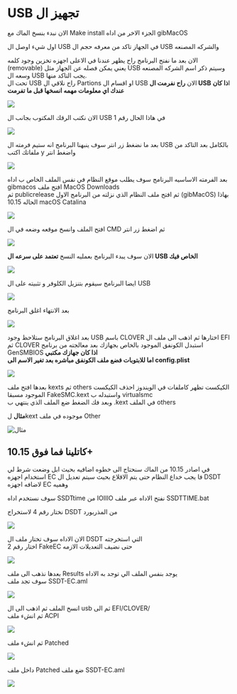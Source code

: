 # USB تجهيز ال

الان نبدء بنسخ الماك مع Make install الجزء الاخر من اداه gibMacOS

اول شيء اوصل ال USB في الجهاز تاكد من معرفه حجم ال USB والشركه المصنعه

الان بعد ما نفتح البرنامج راح يظهر عندنا في الاعلى اجهزه تخزين وجود كلمه \(removable\) يعني يمكن فصله عن الجهاز مثل USB وسيتم ذكر اسم الشركه المصنعه وسعه ال USB يجب التاكد منها.  
تحت ال USB راح نلاقي ال Partions او اقسام ال USB الان **راح نفرمت ال USB** ا**ذا كان عندك اي معلومات مهمه انسخها قبل ما تفرمت**

![](.gitbook/assets/image%20%2859%29.png)

الان نكتب الرقك المكتوب بجانب ال USB في هاذا الحال رقم 1

![](.gitbook/assets/image%20%2851%29.png)

بعد ما نضغط زر انتر سوف ينبهنا البرنامج انه ستيم فرمته ال USB بالكامل بعد التاكد من ملفاتك اكتب y واضغط انتر

![](.gitbook/assets/image%20%287%29.png)

بعد الفرمته الاساسيه البرنامج سوف يطلب موقع النظام في نفس الملف الخاص ب اداه gibmacos افتح ملف MacOS Downloads  
ثم publicrelease ثم افتح ملف النظام الذي نزلته من البرنامج الاول \(gibMacOS\) بهاذا الحاله 10.15 macOS Catalina

![](.gitbook/assets/image%20%2850%29.png)

افتح الملف وانسخ موقعه وضعه في ال CMD ثم اضغط زر انتر

![](.gitbook/assets/image%20%2874%29.png)

الان سوف يبدء البرنامج بعمليه النسخ **تعتمد على سرعه ال USB الخاص فيك**

![](.gitbook/assets/image%20%2835%29.png)

ايضا البرنامج سيقوم بتنزيل الكلوفر و تثبيته على ال USB

![](.gitbook/assets/image%20%2855%29.png)

بعد الانتهاء اغلق البرنامج

![](.gitbook/assets/image%20%2842%29.png)

بعد اغلاق البرنامج ستلاحظ وجود USB باسم CLOVER اختارها ثم اذهب الى ملف ال EFI ثم CLOVER استبدل الكونفق الموجود بالخاص بجهازك بعد معالجته من برنامج GenSMBIOS **اذا كان جهازك مكتبي  
اما للابتوبات فضع ملف الكونفق مباشره بعد تغير الاسم الى config.plist**

![](.gitbook/assets/image%20%2814%29.png)

بعدها افتح ملف kexts ثم others الكيكست تظهر كاملفات في الويندوز احذف الكيكست الموجود مسبقا FakeSMC.kext واستبدله ب virtualsmc  
وبعد فك الضغط ضع الملف الذي ينتهي ب .kext في الملف others

**مثال** لkext موجوده في ملف Other

![&#x645;&#x62B;&#x627;&#x644;](.gitbook/assets/image%20%2843%29.png)

## كاتلينا فما فوق 10.15+

في اصادر 10.15 من الماك سنحتاج الى خطوه اضافيه بحيث ابل وضعت شرط لي استخدام اجهزه EC فا يجب خداع النظام حتى يتم الاقلاع بحيث سيتم تعديل ال DSDT لاضافه اجهزه EC وهميه

سوف نستخدم اداه SSDTtime من IOIIIO نفتح الاداه عبر ملف SSDTTIME.bat

نختار رقم 4 لاستخراج DSDT من المذربورد

![](.gitbook/assets/image%20%2846%29.png)

الان الاداه سوف تختار ملف ال DSDT التي استخرجته  
اختار رقم 2 FakeEC حتى نضيف التعديلات الازمه

![](.gitbook/assets/image%20%2823%29.png)

بعدها نذهب الى ملف Results يوجد بنفس الملف الي توجد به الاداه  
سوف تجد ملف SSDT-EC.aml

![](.gitbook/assets/image%20%2848%29.png)

انسخ الملف ثم اذهب الى ال usb ثم الى EFI/CLOVER/  
ثم انشء ملف ACPI

![](.gitbook/assets/image%20%2860%29.png)

ثم انشء ملف Patched

![](.gitbook/assets/image%20%2828%29.png)

داخل ملف Patched ضع ملف SSDT-EC.aml

![](.gitbook/assets/image%20%2832%29.png)

